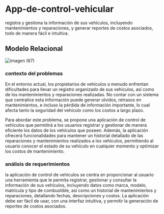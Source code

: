 # App-de-control-vehicular
registra y gestiona la información de sus vehículos, incluyendo mantenimientos y reparaciones, y generar reportes de costos asociados, todo de manera fácil e intuitiva.
## Modelo Relacional
![imagen (67)](https://github.com/user-attachments/assets/f9f37a34-890a-4848-be7c-639c1dc48f77)
### contexto del problemas 
En el entorno actual, los propietarios de vehículos a menudo enfrentan dificultades para llevar un registro organizado de sus vehículos, así como de los mantenimientos y reparaciones realizadas. No contar con un sistema que centralice esta información puede generar olvidos, retrasos en mantenimientos, e incluso la pérdida de información importante, lo cual afecta tanto la seguridad del vehículo como los costos a largo plazo.

Para abordar este problema, se propone una aplicación de control de vehículos que permitirá a los usuarios registrar y gestionar de manera eficiente los datos de los vehículos que poseen. Además, la aplicación ofrecerá funcionalidades para mantener un historial detallado de las reparaciones y mantenimientos realizados a los vehículos, permitiendo al usuario conocer el estado de su vehículo en cualquier momento y optimizar los costos de mantenimiento.

### análisis de requerimientos
la aplicación de control de vehículos se centra en proporcionar al usuario una herramienta que le permita registrar, gestionar y consultar la información de sus vehículos, incluyendo datos como marca, modelo, matrícula y tipo de combustible, así como un historial de mantenimientos y reparaciones, detallando fechas, descripciones y costos. La aplicación debe ser fácil de usar, con una interfaz intuitiva, y permitir la generación de reportes de costos asociados.
